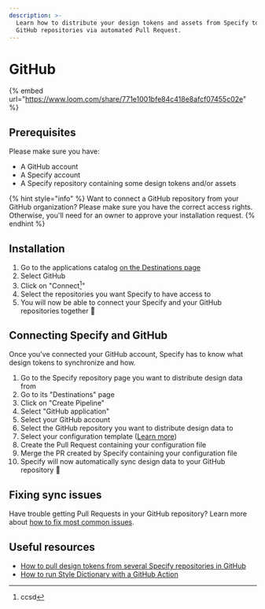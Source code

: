 ```yaml
---
description: >-
  Learn how to distribute your design tokens and assets from Specify to your
  GitHub repositories via automated Pull Request.
---
```


# GitHub

{% embed url="https://www.loom.com/share/771e1001bfe84c418e8afcf07455c02e" %}

## Prerequisites

Please make sure you have:

* A GitHub account
* A Specify account
* A Specify repository containing some design tokens and/or assets

{% hint style="info" %}
Want to connect a GitHub repository from your GitHub organization? Please make sure you have the correct access rights. Otherwise, you'll need for an owner to approve your installation request.
{% endhint %}

## Installation

1. Go to the applications catalog [on the Destinations page](https://specifyapp.com/apps/add/destinations)
2. Select GitHub
3. Click on "Connect[^1]"
4. Select the repositories you want Specify to have access to
5. You will now be able to connect your Specify and your GitHub repositories together 🎉

## Connecting Specify and GitHub

Once you've connected your GitHub account, Specify has to know what design tokens to synchronize and how.

1. Go to the Specify repository page you want to distribute design data from
2. Go to its "Destinations" page
3. Click on "Create Pipeline"
4. Select "GitHub application"
5. Select your GitHub account
6. Select the GitHub repository you want to distribute design data to
7. Select your configuration template ([Learn more](templates.md))
8. Create the Pull Request containing your configuration file
9. Merge the PR created by Specify containing your configuration file
10. Specify will now automatically sync design data to your GitHub repository 🎉

## Fixing sync issues

Have trouble getting Pull Requests in your GitHub repository? Learn more about [how to fix most common issues](https://help.specifyapp.com/en/articles/4722450-how-to-use-github-as-a-destination).

## Useful resources

* [How to pull design tokens from several Specify repositories in GitHub](https://specifyapp.com/blog/how-to-pull-design-tokens-from-several-specify-repositories-on-github)
* [How to run Style Dictionary with a GitHub Action](https://specifyapp.com/blog/github-actions-style-dictionary)



[^1]: ccsd
